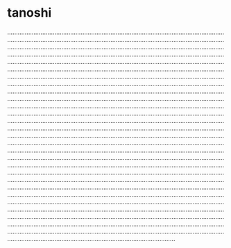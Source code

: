 # tanoshi
................................................................................................................................................................................................................................................................................................................................................................................................................................................................................................................................................................................................................................................................................................................................................................................................................................................................................................................................................................................................................................................................................................................................................................................................................................................................................................................................................................................................................................................................................................................................................................................................................................................................................................................................................................................................................................................................................................................................................................................................................................................................................................................................................................................................................................................................................................................................................................................................................................................................................................................................................................................................................................................................................................................................................................................................................................................................................................................................................................................................................................................................................................................................................................................................................................................................................................................................................................................................................................................................................................................................................................................................................................................................................................................